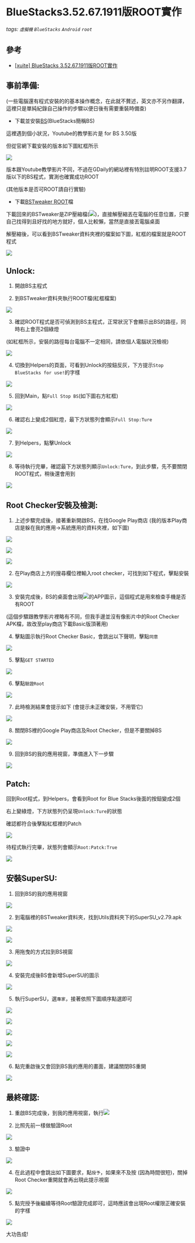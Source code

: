  # BlueStacks3.52.67.1911版ROOT實作
###### tags: `虛擬機` `BlueStacks` `Android` `root`

## 參考
 - [[xuite] BlueStacks 3.52.67.1911版ROOT實作](https://blog.xuite.net/serena650517/blog/551697813-BlueStacks+3.52.67.1911版ROOT實作)

## 事前準備: 

 (一些電腦還有程式安裝的的基本操作概念，在此就不贅述，英文亦不另作翻譯，這裡只是單純紀錄自己操作的步驟以便日後有需要重裝時備查)

 - 下載並安裝[BS](https://drive.google.com/file/d/0B01Jezntq1AHQU1MUkVobEdBUUU)(BlueStacks簡稱BS)

這裡遇到個小狀況，Youtube的教學影片是 for BS 3.50版

但從官網下載安裝的版本如下圖紅框所示

![](https://raw.githubusercontent.com/neslxzhen/Note/master/img/BlueStacks3.52.67.1911版ROOT實作/1.jpg)

版本跟Youtube教學影片不同，不過在GDaily的網站裡有特別註明ROOT支援3.7版以下的BS程式，實測也確實成功ROOT

(其他版本是否可ROOT請自行實驗)

 - 下載[BSTweaker ROOT](https://drive.google.com/file/d/1m7712Ic29Texdq0RrS9G4AWJ71wH2vjs)檔

下載回來的BSTweaker是ZIP壓縮檔(![](https://raw.githubusercontent.com/neslxzhen/Note/master/img/BlueStacks3.52.67.1911版ROOT實作/2.jpg))，直接解壓縮丟在電腦的任意位置，只要自己找得到且好找的地方就好，個人比較懶，當然是直接丟電腦桌面

解壓縮後，可以看到BSTweaker資料夾裡的檔案如下圖，紅框的檔案就是ROOT程式

![](https://raw.githubusercontent.com/neslxzhen/Note/master/img/BlueStacks3.52.67.1911版ROOT實作/3.jpg)

## Unlock: 

1.  開啟BS主程式

2.  到BSTweaker資料夾執行ROOT檔(紅框檔案)

![](https://raw.githubusercontent.com/neslxzhen/Note/master/img/BlueStacks3.52.67.1911版ROOT實作/3.jpg)

3.  確認ROOT程式是否可偵測到BS主程式，正常狀況下會顯示出BS的路徑，同時右上會亮2個綠燈

 (如紅框所示，安裝的路徑每台電腦不一定相同，請依個人電腦狀況檢視)

![](https://raw.githubusercontent.com/neslxzhen/Note/master/img/BlueStacks3.52.67.1911版ROOT實作/4.jpg)

4.  切換到Helpers的頁面，可看到Unlock的按鈕反灰，下方提示`Stop BlueStacks for use!`的字樣

![](https://raw.githubusercontent.com/neslxzhen/Note/master/img/BlueStacks3.52.67.1911版ROOT實作/5.jpg)

5.  回到Main，點`Full Stop BS`(如下圖右方紅框)

![](https://raw.githubusercontent.com/neslxzhen/Note/master/img/BlueStacks3.52.67.1911版ROOT實作/6.jpg)

6.  確認右上變成2個紅燈，最下方狀態列會顯示`Full Stop:Ture`

![](https://raw.githubusercontent.com/neslxzhen/Note/master/img/BlueStacks3.52.67.1911版ROOT實作/7.jpg)

7.  到Helpers，點擊Unlock

![](https://raw.githubusercontent.com/neslxzhen/Note/master/img/BlueStacks3.52.67.1911版ROOT實作/8.jpg)

8.  等待執行完畢，確認最下方狀態列顯示`Unlock:Ture`，到此步驟，先不要關閉ROOT程式，稍後還會用到

![](https://raw.githubusercontent.com/neslxzhen/Note/master/img/BlueStacks3.52.67.1911版ROOT實作/9.jpg)

 ## Root Checker安裝及檢測: 

1.  上述步驟完成後，接著重新開啟BS，在找Google Play商店 (我的版本Play商店是躲在我的應用→系統應用的資料夾裡，如下圖)

![](https://raw.githubusercontent.com/neslxzhen/Note/master/img/BlueStacks3.52.67.1911版ROOT實作/10.jpg)

![](https://raw.githubusercontent.com/neslxzhen/Note/master/img/BlueStacks3.52.67.1911版ROOT實作/11.jpg)

![](https://raw.githubusercontent.com/neslxzhen/Note/master/img/BlueStacks3.52.67.1911版ROOT實作/12.jpg)

2.  在Play商店上方的搜尋欄位裡輸入root checker，可找到如下程式，擊點安裝

![](https://raw.githubusercontent.com/neslxzhen/Note/master/img/BlueStacks3.52.67.1911版ROOT實作/13.jpg)

3.  安裝完成後，BS的桌面會出現![](https://raw.githubusercontent.com/neslxzhen/Note/master/img/BlueStacks3.52.67.1911版ROOT實作/14.jpg)的APP圖示，這個程式是用來檢查手機是否有ROOT

 (這個步驟跟教學影片裡略有不同，但我手邊並沒有像影片中的Root Checker APK檔，故改至play商店下載Basic版頂著用)

4.  擊點圖示執行Root Checker Basic，會跳出以下聲明，擊點`同意`

![](https://raw.githubusercontent.com/neslxzhen/Note/master/img/BlueStacks3.52.67.1911版ROOT實作/15.jpg)

5.  擊點`GET STARTED`

![](https://raw.githubusercontent.com/neslxzhen/Note/master/img/BlueStacks3.52.67.1911版ROOT實作/16.jpg)

6.  擊點`驗證Root`

![](https://raw.githubusercontent.com/neslxzhen/Note/master/img/BlueStacks3.52.67.1911版ROOT實作/17.jpg)

7.  此時檢測結果會提示如下 (會提示未正確安裝，不用管它)

![](https://raw.githubusercontent.com/neslxzhen/Note/master/img/BlueStacks3.52.67.1911版ROOT實作/18.jpg)

8.  關閉BS裡的Google Play商店及Root Checker，但是不要關掉BS

![](https://raw.githubusercontent.com/neslxzhen/Note/master/img/BlueStacks3.52.67.1911版ROOT實作/19.jpg)

9.  回到BS的我的應用視窗，準備進入下一步驟

![](https://raw.githubusercontent.com/neslxzhen/Note/master/img/BlueStacks3.52.67.1911版ROOT實作/20.jpg)

 ## Patch: 

回到Root程式，到Helpers，會看到Root for Blue Stacks後面的按鈕變成2個

右上變綠燈，下方狀態列仍呈現`Unlock:Ture`的狀態

確認都符合後擊點紅框裡的Patch

![](https://raw.githubusercontent.com/neslxzhen/Note/master/img/BlueStacks3.52.67.1911版ROOT實作/21.jpg)

待程式執行完畢，狀態列會顯示`Root:Patck:True`

![](https://raw.githubusercontent.com/neslxzhen/Note/master/img/BlueStacks3.52.67.1911版ROOT實作/22.jpg)

## 安裝SuperSU: 

1.  回到BS的我的應用視窗

![](https://raw.githubusercontent.com/neslxzhen/Note/master/img/BlueStacks3.52.67.1911版ROOT實作/23.jpg)

2.  到電腦裡的BSTweaker資料夾，找到Utils資料夾下的SuperSU_v2.79.apk

![](https://raw.githubusercontent.com/neslxzhen/Note/master/img/BlueStacks3.52.67.1911版ROOT實作/24.jpg)

![](https://raw.githubusercontent.com/neslxzhen/Note/master/img/BlueStacks3.52.67.1911版ROOT實作/25.jpg)

3.  用拖曳的方式拉到BS視窗

![](https://raw.githubusercontent.com/neslxzhen/Note/master/img/BlueStacks3.52.67.1911版ROOT實作/26.jpg)

4.  安裝完成後BS會新增SuperSU的圖示

![](https://raw.githubusercontent.com/neslxzhen/Note/master/img/BlueStacks3.52.67.1911版ROOT實作/27.jpg)

5.  執行SuperSU，選`專家`，接著依照下圖順序點選即可

![](https://raw.githubusercontent.com/neslxzhen/Note/master/img/BlueStacks3.52.67.1911版ROOT實作/28.jpg)

![](https://raw.githubusercontent.com/neslxzhen/Note/master/img/BlueStacks3.52.67.1911版ROOT實作/29.jpg)

![](https://raw.githubusercontent.com/neslxzhen/Note/master/img/BlueStacks3.52.67.1911版ROOT實作/30.jpg)

![](https://raw.githubusercontent.com/neslxzhen/Note/master/img/BlueStacks3.52.67.1911版ROOT實作/31.jpg)

![](https://raw.githubusercontent.com/neslxzhen/Note/master/img/BlueStacks3.52.67.1911版ROOT實作/32.jpg)

6.  點完重啟後又會回到BS我的應用的畫面，建議關閉BS重開

![](https://raw.githubusercontent.com/neslxzhen/Note/master/img/BlueStacks3.52.67.1911版ROOT實作/33.jpg)

## 最終確認: 

1.  重啟BS完成後，到我的應用視窗，執行![](https://raw.githubusercontent.com/neslxzhen/Note/master/img/BlueStacks3.52.67.1911版ROOT實作/35.jpg)

2.  比照先前一樣做驗證Root

![](https://raw.githubusercontent.com/neslxzhen/Note/master/img/BlueStacks3.52.67.1911版ROOT實作/36.jpg)

3.  驗證中

![](https://raw.githubusercontent.com/neslxzhen/Note/master/img/BlueStacks3.52.67.1911版ROOT實作/37.jpg)

4.  在此過程中會跳出如下圖要求，點`授予`，如果來不及按 (因為時間很短)，關掉Root Checker重開就會再出現此提示視窗

![](https://raw.githubusercontent.com/neslxzhen/Note/master/img/BlueStacks3.52.67.1911版ROOT實作/38.jpg)

5.  點完授予後繼續等待Root驗證完成即可，這時應該會出現Root權限正確安裝的字樣

![](https://raw.githubusercontent.com/neslxzhen/Note/master/img/BlueStacks3.52.67.1911版ROOT實作/39.jpg)

大功告成!
